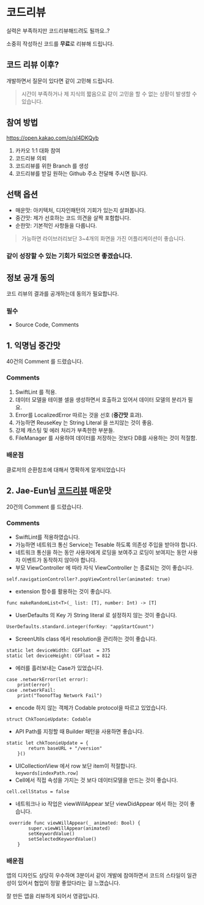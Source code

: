 # 코드리뷰

실력은 부족하지만 코드리뷰해드려도 될까요..?

소중히 작성하신 코드를 **무료**로 리뷰해 드립니다. 

## 코드 리뷰 이후? 
개발하면서 질문이 있다면 같이 고민해 드립니다.
> 시간이 부족하거나 제 지식의 짧음으로 같이 고민을 할 수 없는 상황이 발생할 수 있습니다.

## 참여 방법 
https://open.kakao.com/o/sl4DKQyb 

1. 카카오 1:1 대화 참여
2. 코드리뷰 의뢰 
3. 코드리뷰를 위한 Branch 를 생성 
4. 코드리뷰를 받길 원하는 Github 주소 전달해 주시면 됩니다.

## 선택 옵션
* 매운맛: 아키텍처, 디자인패턴의 기회가 있는지 살펴봅니다.
* 중간맛: 제가 선호하는 코드 의견을 살짝 포함합니다.
* 순한맛: 기본적인 사항들을 다룹니다.

> 가능하면 라이브러리보단 3~4개의 화면을 가진 어플리케이션이 좋습니다.

### 같이 성장할 수 있는 기회가 되었으면 좋겠습니다.

## 정보 공개 동의
코드 리뷰의 결과를 공개하는데 동의가 필요합니다.
### 필수 
* Source Code, Comments





## 1. 익명님 중간맛
40건의 Comment 를 드렸습니다.

### Comments
1. SwiftLint 를 적용.
2. 데이터 모델을 테이블 셀을 생성하면서 호출하고 있어서 데이터 모델의 분리가 필요.
3. Error를 LocalizedError 따르는 것을 선호 (**중간맛** 효과).
4. 가능하면 ReuseKey 는 String Literal 을 쓰지않는 것이 좋음.
5. 강제 캐스팅 및 에러 처리가 부족한한 부분들.
6. FileManager 를 사용하여 데이터를 저장하는 것보다 DB를 사용하는 것이 적절함.

### 배운점
클로저의 순환참조에 대해서 명확하게 알게되었습니다

## 2. Jae-Eun님 [코드리뷰](https://github.com/ios-codereview/Toonie) 매운맛
20건의 Comment 를 드렸습니다.
### Comments
* SwiftLint를 적용하였습니다.
* 가능하면 네트워크 통신 Service는 Tesable 하도록 의존성 주입을 받아야 합니다.
* 네트워크 통신을 하는 동안 사용자에게 로딩을 보여주고 로딩이 보여지는 동안 사용자 이벤트가 동작하지 않아야 합니다.
* 부모 ViewController 에 따라 자식 ViewController 는 종료되는 것이 좋습니다.

`self.navigationController?.popViewController(animated: true)`  
* extension 함수를 활용하는 것이 좋습니다.

`func makeRandomList<T>(_ list: [T], number: Int) -> [T]`
* UserDefaults 의 Key 가 String literal 로 설정하지 않는 것이 좋습니다.

`UserDefaults.standard.integer(forKey: "appStartCount")`

* ScreenUtils class 에서 resolution을 관리하는 것이 좋습니다.
```
static let deviceWidth: CGFloat  = 375
static let deviceHeight: CGFloat = 812
```
* 에러를 흘러보내는 Case가 있었습니다.
```
case .networkError(let error):
    print(error)
case .networkFail:
    print("ToonofTag Network Fail")
```
* encode 하지 않는 객체가 Codable protocol을 따르고 있었습니다.

`struct ChkToonieUpdate: Codable`
* API Path를 지정할 때 Builder 패턴을 사용하면 좋습니다.
```
static let chkToonieUpdate = {
        return baseURL + "/version"
    }()
```
* UICollectionView 에서 row 보단 item이 적절합니다.
`keywords[indexPath.row]`
* Cell에서 직접 속성을 가지는 것 보다 데이터모델을 만드는 것이 좋습니다.

`cell.cellStatus = false`
* 네트워크나 io 작업은 viewWillAppear 보단 viewDidAppear 에서 하는 것이 좋습니다.
```
 override func viewWillAppear(_ animated: Bool) {
        super.viewWillAppear(animated)
        setKeywordValue()
        setSelectedKeywordValue()
    }
```

### 배운점
앱의 디자인도 상당히 우수하며 3분이서 같이 개발에 참여하면서 코드의 스타일이 일관성이 있어서 협업이 정말 좋았다라는 걸 느꼈습니다.

잘 만든 앱을 리뷰하게 되어서 영광입니다.
